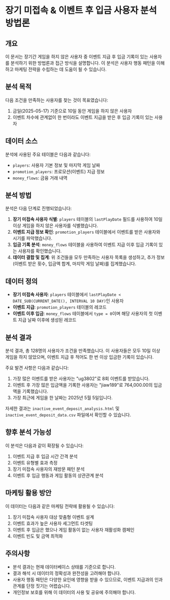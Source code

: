 # 장기 미접속 & 이벤트 후 입금 사용자 분석 방법론

## 개요

이 문서는 장기간 게임을 하지 않은 사용자 중 이벤트 지급 후 입금 기록이 있는 사용자를 분석하기 위한 방법론과 접근 방식을 설명합니다. 이 분석은 사용자 행동 패턴을 이해하고 마케팅 전략을 수립하는 데 도움이 될 수 있습니다.

## 분석 목적

다음 조건을 만족하는 사용자를 찾는 것이 목표였습니다:

1. 금일(2025-05-17) 기준으로 10일 동안 게임을 하지 않은 사용자
2. 이벤트 차수에 관계없이 한 번이라도 이벤트 지급을 받은 후 입금 기록이 있는 사용자

## 데이터 소스

분석에 사용된 주요 테이블은 다음과 같습니다:

- `players`: 사용자 기본 정보 및 마지막 게임 날짜
- `promotion_players`: 프로모션(이벤트) 지급 정보
- `money_flows`: 금융 거래 내역

## 분석 방법

분석은 다음 단계로 진행되었습니다:

1. **장기 미접속 사용자 식별**: `players` 테이블의 `lastPlayDate` 필드를 사용하여 10일 이상 게임을 하지 않은 사용자를 식별했습니다.
2. **이벤트 지급 정보 확인**: `promotion_players` 테이블에서 이벤트를 받은 사용자와 시기를 파악했습니다.
3. **입금 기록 분석**: `money_flows` 테이블을 사용하여 이벤트 지급 이후 입금 기록이 있는 사용자를 확인했습니다.
4. **데이터 결합 및 집계**: 위 조건들을 모두 만족하는 사용자 목록을 생성하고, 추가 정보(이벤트 받은 횟수, 입금액 합계, 마지막 게임 날짜)를 집계했습니다.

## 데이터 정의

- **장기 미접속 사용자**: `players` 테이블에서 `lastPlayDate < DATE_SUB(CURRENT_DATE(), INTERVAL 10 DAY)`인 사용자
- **이벤트 지급**: `promotion_players` 테이블의 레코드
- **이벤트 이후 입금**: `money_flows` 테이블에서 `type = 0`이며 해당 사용자의 첫 이벤트 지급 날짜 이후에 생성된 레코드

## 분석 결과

분석 결과, 총 128명의 사용자가 조건을 만족했습니다. 이 사용자들은 모두 10일 이상 게임을 하지 않았으며, 이벤트 지급 후 적어도 한 번 이상 입금한 기록이 있습니다.

주요 발견 사항은 다음과 같습니다:

1. 가장 많은 이벤트를 받은 사용자는 "ug3802"로 8회 이벤트를 받았습니다.
2. 이벤트 후 가장 많은 입금액을 기록한 사용자는 "jiaw189"로 764,000.00의 입금액을 기록했습니다.
3. 가장 최근에 게임을 한 날짜는 2025년 5월 5일입니다.

자세한 결과는 `inactive_event_deposit_analysis.html` 및 `inactive_event_deposit_data.csv` 파일에서 확인할 수 있습니다.

## 향후 분석 가능성

이 분석은 다음과 같이 확장될 수 있습니다:

1. 이벤트 지급 후 입금 시간 간격 분석
2. 이벤트 유형별 효과 측정
3. 장기 미접속 사용자의 재방문 패턴 분석
4. 이벤트 후 입금 행동과 게임 활동의 상관관계 분석

## 마케팅 활용 방안

이 데이터는 다음과 같은 마케팅 전략에 활용될 수 있습니다:

1. 장기 미접속 사용자 대상 맞춤형 이벤트 설계
2. 이벤트 효과가 높은 사용자 세그먼트 타겟팅
3. 이벤트 후 입금은 했으나 게임 활동이 없는 사용자 재활성화 캠페인
4. 이벤트 빈도 및 금액 최적화

## 주의사항

- 분석 결과는 현재 데이터베이스 상태를 기준으로 합니다.
- 결과 해석 시 데이터의 정확성과 완전성을 고려해야 합니다.
- 사용자 행동 패턴은 다양한 요인에 영향을 받을 수 있으므로, 이벤트 지급과의 인과관계를 단정 짓기는 어렵습니다.
- 개인정보 보호를 위해 이 데이터의 사용 및 공유에 주의해야 합니다.
